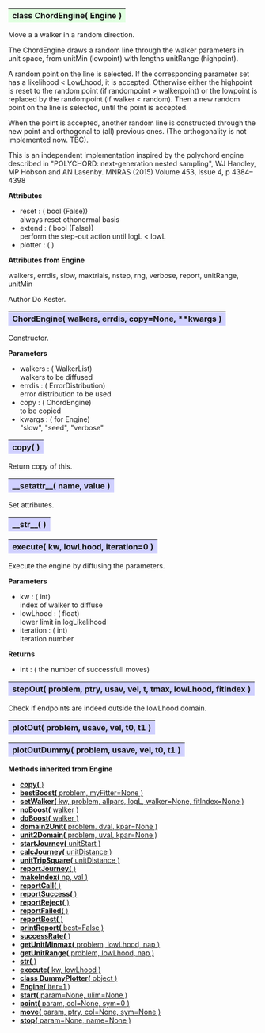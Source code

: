 ---
---


<a name="ChordEngine"></a>
<table><thead style="background-color:#E0FFE0; align:; width:100%"><tr><th>
<strong>class ChordEngine(</strong> Engine )
</th></tr></thead></table>


Move a a walker in a random direction.

The ChordEngine draws a random line through the walker parameters in
unit space, from unitMin (lowpoint) with lengths unitRange (highpoint).

A random point on the line is selected. If the corresponding parameter
set has a likelihood < LowLhood, it is accepted. Otherwise either the
highpoint is reset to the random point (if randompoint > walkerpoint)
or the lowpoint is replaced by the randompoint (if walker < random).
Then a new random point on the line is selected, until the point is accepted.

When the point is accepted, another random line is constructed
through the new point and orthogonal to (all) previous ones.
(The orthogonality is not implemented now. TBC).

This is an independent implementation inspired by the polychord engine
described in
"POLYCHORD: next-generation nested sampling",
WJ Handley, MP Hobson and AN Lasenby.
MNRAS (2015) Volume 453, Issue 4, p 4384–4398

<b>Attributes</b>

* reset  : ( bool (False))<br>
    always reset othonormal basis 
* extend  : ( bool (False))<br>
    perform the step-out action until logL < lowL
* plotter  : ( )<br>

<b>Attributes from Engine</b>

walkers, errdis, slow, maxtrials, nstep, rng, verbose, report, unitRange, unitMin

Author       Do Kester.

<a name="ChordEngine"></a>
<table><thead style="background-color:#D0D0FF; align:; width:100%"><tr><th>
<strong>ChordEngine(</strong> walkers, errdis, copy=None, **kwargs ) 
</th></tr></thead></table>


Constructor.

<b>Parameters</b>

* walkers  : ( WalkerList)<br>
    walkers to be diffused
* errdis  : ( ErrorDistribution)<br>
    error distribution to be used
* copy  : ( ChordEngine)<br>
    to be copied
* kwargs  : ( for Engine)<br>
    "slow", "seed", "verbose"
<a name="copy"></a>
<table><thead style="background-color:#D0D0FF; align:; width:100%"><tr><th>
<strong>copy(</strong> )
</th></tr></thead></table>

Return copy of this. 

<a name="__setattr__"></a>
<table><thead style="background-color:#D0D0FF; align:; width:100%"><tr><th>
<strong>__setattr__(</strong> name, value )
</th></tr></thead></table>


Set attributes.

<a name="__str__"></a>
<table><thead style="background-color:#D0D0FF; align:; width:100%"><tr><th>
<strong>__str__(</strong> )
</th></tr></thead></table>
<a name="execute"></a>
<table><thead style="background-color:#D0D0FF; align:; width:100%"><tr><th>
<strong>execute(</strong> kw, lowLhood, iteration=0 )
</th></tr></thead></table>


Execute the engine by diffusing the parameters.

<b>Parameters</b>

* kw  : ( int)<br>
    index of walker to diffuse
* lowLhood  : ( float)<br>
    lower limit in logLikelihood
* iteration  : ( int)<br>
    iteration number

<b>Returns</b>

* int  : ( the number of successfull moves)<br>

<a name="stepOut"></a>
<table><thead style="background-color:#D0D0FF; align:; width:100%"><tr><th>
<strong>stepOut(</strong> problem, ptry, usav, vel, t, tmax, lowLhood, fitIndex ) 
</th></tr></thead></table>


Check if endpoints are indeed outside the lowLhood domain.
<a name="plotOut"></a>
<table><thead style="background-color:#D0D0FF; align:; width:100%"><tr><th>
<strong>plotOut(</strong> problem, usave, vel, t0, t1 ) 
</th></tr></thead></table>
<a name="plotOutDummy"></a>
<table><thead style="background-color:#D0D0FF; align:; width:100%"><tr><th>
<strong>plotOutDummy(</strong> problem, usave, vel, t0, t1 ) 
</th></tr></thead></table>

<thead style="background-color:dodgerblue; width:100%"><tr><th>
<strong>Methods inherited from Engine</strong></th></tr></thead>



* [<strong>copy(</strong> )](./Engine.md#copy)
* [<strong>bestBoost(</strong> problem, myFitter=None ) ](./Engine.md#bestBoost)
* [<strong>setWalker(</strong> kw, problem, allpars, logL, walker=None, fitIndex=None ) ](./Engine.md#setWalker)
* [<strong>noBoost(</strong> walker ) ](./Engine.md#noBoost)
* [<strong>doBoost(</strong> walker ) ](./Engine.md#doBoost)
* [<strong>domain2Unit(</strong> problem, dval, kpar=None ) ](./Engine.md#domain2Unit)
* [<strong>unit2Domain(</strong> problem, uval, kpar=None ) ](./Engine.md#unit2Domain)
* [<strong>startJourney(</strong> unitStart ) ](./Engine.md#startJourney)
* [<strong>calcJourney(</strong> unitDistance ) ](./Engine.md#calcJourney)
* [<strong>unitTripSquare(</strong> unitDistance ) ](./Engine.md#unitTripSquare)
* [<strong>reportJourney(</strong> ) ](./Engine.md#reportJourney)
* [<strong>makeIndex(</strong> np, val ) ](./Engine.md#makeIndex)
* [<strong>reportCall(</strong> )](./Engine.md#reportCall)
* [<strong>reportSuccess(</strong> )](./Engine.md#reportSuccess)
* [<strong>reportReject(</strong> )](./Engine.md#reportReject)
* [<strong>reportFailed(</strong> )](./Engine.md#reportFailed)
* [<strong>reportBest(</strong> )](./Engine.md#reportBest)
* [<strong>printReport(</strong> best=False ) ](./Engine.md#printReport)
* [<strong>successRate(</strong> ) ](./Engine.md#successRate)
* [<strong>getUnitMinmax(</strong> problem, lowLhood, nap ) ](./Engine.md#getUnitMinmax)
* [<strong>getUnitRange(</strong> problem, lowLhood, nap ) ](./Engine.md#getUnitRange)
* [<strong>__str__(</strong> ) ](./Engine.md#__str__)
* [<strong>execute(</strong> kw, lowLhood )](./Engine.md#execute)
* [<strong>class DummyPlotter(</strong> object ) ](./Engine.md#DummyPlotter)
* [<strong>Engine(</strong> iter=1 ) ](./Engine.md#Engine)
* [<strong>start(</strong> param=None, ulim=None )](./Engine.md#start)
* [<strong>point(</strong> param, col=None, sym=0 )](./Engine.md#point)
* [<strong>move(</strong> param, ptry, col=None, sym=None )](./Engine.md#move)
* [<strong>stop(</strong> param=None, name=None )](./Engine.md#stop)

